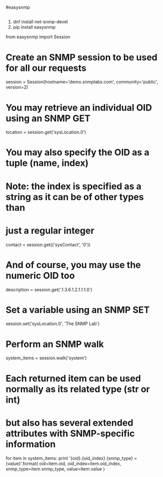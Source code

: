 #easysnmp

##
1. dnf install net-snmp-devel
2. pip install easysnmp


from easysnmp import Session

# Create an SNMP session to be used for all our requests
session = Session(hostname='demo.snmplabs.com', community='public', version=2)

# You may retrieve an individual OID using an SNMP GET
location = session.get('sysLocation.0')

# You may also specify the OID as a tuple (name, index)
# Note: the index is specified as a string as it can be of other types than
# just a regular integer
contact = session.get(('sysContact', '0'))

# And of course, you may use the numeric OID too
description = session.get('.1.3.6.1.2.1.1.1.0')

# Set a variable using an SNMP SET
session.set('sysLocation.0', 'The SNMP Lab')

# Perform an SNMP walk
system_items = session.walk('system')

# Each returned item can be used normally as its related type (str or int)
# but also has several extended attributes with SNMP-specific information
for item in system_items:
    print '{oid}.{oid_index} {snmp_type} = {value}'.format(
        oid=item.oid,
        oid_index=item.oid_index,
        snmp_type=item.snmp_type,
        value=item.value
    )
